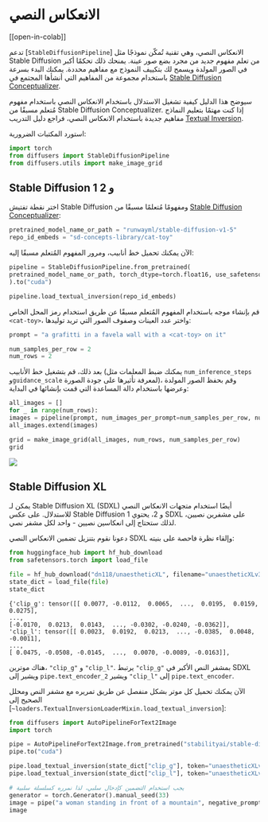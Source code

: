 # الانعكاس النصي

[[open-in-colab]]

تدعم [`StableDiffusionPipeline`] الانعكاس النصي، وهي تقنية تُمكّن نموذجًا مثل Stable Diffusion من تعلم مفهوم جديد من مجرد بضع صور عينة. يمنحك ذلك تحكمًا أكبر في الصور المولدة ويسمح لك بتكييف النموذج مع مفاهيم محددة. يمكنك البدء بسرعة باستخدام مجموعة من المفاهيم التي أنشأها المجتمع في [Stable Diffusion Conceptualizer](https://huggingface.co/spaces/sd-concepts-library/stable-diffusion-conceptualizer).

سيوضح هذا الدليل كيفية تشغيل الاستدلال باستخدام الانعكاس النصي باستخدام مفهوم مُتعلم مسبقًا من Stable Diffusion Conceptualizer. إذا كنت مهتمًا بتعليم النماذج مفاهيم جديدة باستخدام الانعكاس النصي، فراجع دليل التدريب [Textual Inversion](../training/text_inversion).

استورد المكتبات الضرورية:

```py
import torch
from diffusers import StableDiffusionPipeline
from diffusers.utils import make_image_grid
```

## Stable Diffusion 1 و 2

اختر نقطة تفتيش Stable Diffusion ومفهومًا مُتعلمًا مسبقًا من [Stable Diffusion Conceptualizer](https://huggingface.co/spaces/sd-concepts-library/stable-diffusion-conceptualizer):

```py
pretrained_model_name_or_path = "runwayml/stable-diffusion-v1-5"
repo_id_embeds = "sd-concepts-library/cat-toy"
```

الآن يمكنك تحميل خط أنابيب، ومرور المفهوم المُتعلم مسبقًا إليه:

```py
pipeline = StableDiffusionPipeline.from_pretrained(
pretrained_model_name_or_path, torch_dtype=torch.float16, use_safetensors=True
).to("cuda")

pipeline.load_textual_inversion(repo_id_embeds)
```

قم بإنشاء موجه باستخدام المفهوم المُتعلم مسبقًا عن طريق استخدام رمز المحل الخاص `<cat-toy>`، واختر عدد العينات وصفوف الصور التي تريد توليدها:

```py
prompt = "a grafitti in a favela wall with a <cat-toy> on it"

num_samples_per_row = 2
num_rows = 2
```

بعد ذلك، قم بتشغيل خط الأنابيب (يمكنك ضبط المعلمات مثل `num_inference_steps` و`guidance_scale` لمعرفة تأثيرها على جودة الصورة)، وقم بحفظ الصور المولدة وعرضها باستخدام دالة المساعدة التي قمت بإنشائها في البداية:

```py
all_images = []
for _ in range(num_rows):
images = pipeline(prompt, num_images_per_prompt=num_samples_per_row, num_inference_steps=50, guidance_scale=7.5).images
all_images.extend(images)

grid = make_image_grid(all_images, num_rows, num_samples_per_row)
grid
```

<div class="flex justify-center">
<img src="https://huggingface.co/datasets/huggingface/documentation-images/resolve/main/diffusers/textual_inversion_inference.png">
</div>

## Stable Diffusion XL

يمكن لـ Stable Diffusion XL (SDXL) أيضًا استخدام متجهات الانعكاس النصي للاستدلال. على عكس Stable Diffusion 1 و 2، يحتوي SDXL على مشفرين نصيين، لذلك ستحتاج إلى انعكاسين نصيين - واحد لكل مشفر نصي.

دعونا نقوم بتنزيل تضمين الانعكاس النصي SDXL وإلقاء نظرة فاحصة على بنيته:

```py
from huggingface_hub import hf_hub_download
from safetensors.torch import load_file

file = hf_hub_download("dn118/unaestheticXL", filename="unaestheticXLv31.safetensors")
state_dict = load_file(file)
state_dict
```

```
{'clip_g': tensor([[ 0.0077, -0.0112,  0.0065,  ...,  0.0195,  0.0159,  0.0275],
...,
[-0.0170,  0.0213,  0.0143,  ..., -0.0302, -0.0240, -0.0362]],
'clip_l': tensor([[ 0.0023,  0.0192,  0.0213,  ..., -0.0385,  0.0048, -0.0011],
...,
[ 0.0475, -0.0508, -0.0145,  ...,  0.0070, -0.0089, -0.0163]],
```

هناك موترين، `"clip_g"` و `"clip_l"`.
يرتبط `"clip_g"` بمشفر النص الأكبر في SDXL ويشير إلى
`pipe.text_encoder_2` ويشير `"clip_l"` إلى `pipe.text_encoder`.

الآن يمكنك تحميل كل موتر بشكل منفصل عن طريق تمريره مع مشفر النص ومحلل الصحيح
إلى [`~loaders.TextualInversionLoaderMixin.load_textual_inversion`]:

```py
from diffusers import AutoPipelineForText2Image
import torch

pipe = AutoPipelineForText2Image.from_pretrained("stabilityai/stable-diffusion-xl-base-1.0", variant="fp16", torch_dtype=torch.float16)
pipe.to("cuda")

pipe.load_textual_inversion(state_dict["clip_g"], token="unaestheticXLv31", text_encoder=pipe.text_encoder_2, tokenizer=pipe.tokenizer_2)
pipe.load_textual_inversion(state_dict["clip_l"], token="unaestheticXLv31", text_encoder=pipe.text_encoder, tokenizer=pipe.tokenizer)

# يجب استخدام التضمين كإدخال سلبي، لذا نمرره كسلسلة سلبية
generator = torch.Generator().manual_seed(33)
image = pipe("a woman standing in front of a mountain", negative_prompt="unaestheticXLv31", generator=generator).images[0]
image
```
